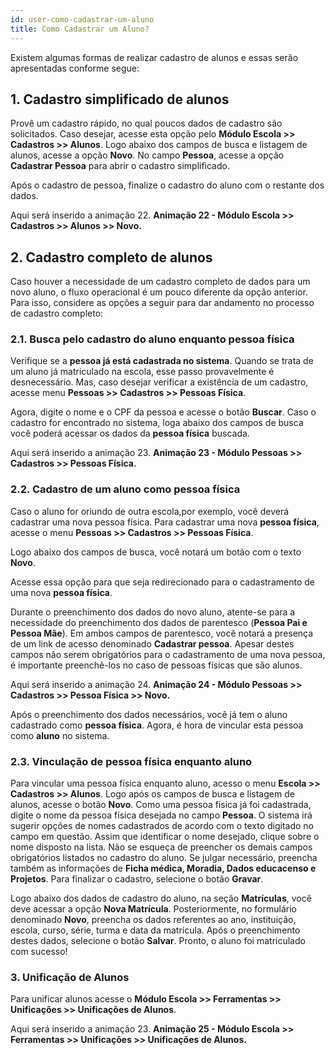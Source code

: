 ```yaml
---
id: user-como-cadastrar-um-aluno
title: Como Cadastrar um Aluno?
---
```


Existem algumas formas de realizar cadastro de alunos e essas serão apresentadas conforme segue:

## 1. Cadastro simplificado de alunos

Provê um cadastro rápido, no qual poucos dados de cadastro são solicitados. Caso desejar, acesse esta opção pelo **Módulo Escola >> Cadastros >> Alunos**. Logo abaixo dos campos de busca e listagem de alunos, acesse a opção **Novo**. No campo **Pessoa**, acesse a opção 	**Cadastrar Pessoa** para abrir o cadastro simplificado. 

Após o cadastro de pessoa, finalize o cadastro do aluno com o restante dos dados.

Aqui será inserido a animação 22.
**Animação 22 - Módulo Escola >> Cadastros >> Alunos >> Novo.**

## 2. Cadastro completo de alunos 

Caso houver a necessidade de um cadastro completo de dados para um novo aluno, o fluxo operacional é um pouco diferente da opção anterior. Para isso, considere as opções a seguir para dar andamento no processo de cadastro completo:
### 2.1. Busca pelo cadastro do aluno enquanto pessoa física

Verifique se a **pessoa já está cadastrada no sistema**. Quando se trata de um aluno já matriculado na escola, esse passo provavelmente é desnecessário. Mas, caso desejar verificar a existência de um cadastro, acesse menu **Pessoas >> Cadastros >> Pessoas Física**.

Agora, digite o nome e o CPF da pessoa e acesse o botão **Buscar**. Caso o cadastro for encontrado no sistema, loga abaixo dos campos de busca você poderá acessar os dados da **pessoa física** buscada.

Aqui será inserido a animação 23.
**Animação 23 - Módulo Pessoas >> Cadastros >> Pessoas Física.**

### 2.2. Cadastro de um aluno como pessoa física

Caso o aluno for oriundo de outra escola,por exemplo, você deverá cadastrar uma nova pessoa física. Para cadastrar uma nova **pessoa física**, acesse o menu **Pessoas >> Cadastros >> Pessoas Física**. 

Logo abaixo dos campos de busca, você notará um botão com o texto **Novo**. 

Acesse essa opção para que seja redirecionado para o cadastramento de uma nova **pessoa física**.

Durante o preenchimento dos dados do novo aluno, atente-se para a necessidade do preenchimento dos dados de parentesco (**Pessoa Pai e Pessoa Mãe**). Em ambos campos de parentesco, você notará a presença de um link de acesso denominado **Cadastrar pessoa**. Apesar destes campos não serem obrigatórios para o cadastramento de uma nova pessoa, é importante preenchê-los no caso de pessoas físicas que são alunos. 

Aqui será inserido a animação 24.
**Animação 24 - Módulo Pessoas >> Cadastros >> Pessoa Física >> Novo.**

Após o preenchimento dos dados necessários, você já tem o aluno cadastrado como **pessoa física**. Agora, é hora de vincular esta pessoa como **aluno** no sistema.

### 2.3. Vinculação de pessoa física enquanto aluno

Para vincular uma pessoa física enquanto aluno, acesso o menu **Escola >> Cadastros >> Alunos**. Logo após os campos de busca e listagem de alunos, acesse o botão **Novo**. Como uma pessoa física já foi cadastrada, digite o nome da pessoa física desejada no campo **Pessoa**. O sistema irá sugerir opções de nomes cadastrados de acordo com o texto digitado no campo em questão. Assim que identificar o nome desejado, clique sobre o nome disposto na lista. Não se esqueça de preencher os demais campos obrigatórios listados no cadastro do aluno. Se julgar necessário, preencha também as informações de **Ficha médica, Moradia, Dados educacenso e Projetos**. Para finalizar o cadastro, selecione o botão **Gravar**.

Logo abaixo dos dados de cadastro do aluno, na seção **Matrículas**, você deve acessar a opção **Nova Matrícula**. Posteriormente, no formulário denominado **Novo**, preencha os dados referentes ao ano, instituição, escola, curso, série, turma e data da matrícula. Após o preenchimento destes dados, selecione o botão **Salvar**. Pronto, o aluno foi matriculado com sucesso! 

### 3. Unificação de Alunos
Para unificar alunos acesse o **Módulo Escola >> Ferramentas >> Unificações >> Unificações de Alunos**.


Aqui será inserido a animação 23.
**Animação 25 - Módulo Escola >> Ferramentas >> Unificações >> Unificações de Alunos.**